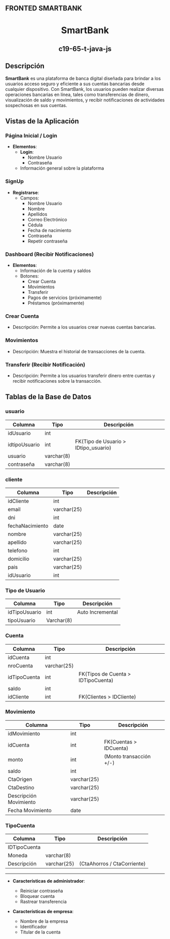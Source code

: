 ## FRONTED SMARTBANK

<h1 align="center"">SmartBank</h1>
<h2 align="center"">c19-65-t-java-js</h2>

## <span>Descripción</span>
**SmartBank** es una plataforma de banca digital diseñada para brindar a los usuarios acceso seguro y eficiente a sus cuentas bancarias desde cualquier dispositivo. Con SmartBank, los usuarios pueden realizar diversas operaciones bancarias en línea, tales como transferencias de dinero, visualización de saldo y movimientos, y recibir notificaciones de actividades sospechosas en sus cuentas.

## <span>Vistas de la Aplicación</span>

### Página Inicial / Login
- **Elementos**:
  - **Login**:
    - Nombre Usuario
    - Contraseña
  - Información general sobre la plataforma

### SignUp
- **Registrarse**:
  - Campos:
    - Nombre Usuario
    - Nombre
    - Apellidos
    - Correo Electrónico
    - Cédula
    - Fecha de nacimiento
    - Contraseña
    - Repetir contraseña

### Dashboard (Recibir Notificaciones)
- **Elementos**:
  - Información de la cuenta y saldos
  - Botones:
    - Crear Cuenta
    - Movimientos
    - Transferir
    - Pagos de servicios (próximamente)
    - Préstamos (próximamente)

### Crear Cuenta <!-- TODO - Vista sin diseño en Figma -->
- Descripción: Permite a los usuarios crear nuevas cuentas bancarias.

### Movimientos <!-- TODO - Vista sin diseño en Figma -->
- Descripción: Muestra el historial de transacciones de la cuenta.

### Transferir (Recibir Notificación)
- Descripción: Permite a los usuarios transferir dinero entre cuentas y recibir notificaciones sobre la transacción.
  

## <span>Tablas de la Base de Datos</span>

### usuario
| Columna        | Tipo         | Descripción                          |
|----------------|--------------|--------------------------------------|
| idUsuario      | int          |                                      |
| idtipoUsuario  | int          | FK(Tipo de Usuario > IDtipo_usuario) |
| usuario        | varchar(8)   |                                      |
| contraseña     | varchar(8)   |                                      |
### cliente
| Columna           | Tipo         | Descripción                   |
|-------------------|--------------|-------------------------------|
| idCliente         |  int         |                               |
| email             |  varchar(25) |                               |
| dni               |  int         |                               |
| fechaNacimiento   |  date        |                               |
| nombre            |  varchar(25) |                               |
| apellido          |  varchar(25) |                               |
| telefono          |  int         |                               |
| domicilio         |  varchar(25) |                               |
| pais              |  varchar(25) |                               |
| idUsuario         |  int         |                               |
### Tipo de Usuario
| Columna       | Tipo         | Descripción                   |
|---------------|--------------|-------------------------------|
| idTipoUsuario | int          |      Auto Incremental         |
| tipoUsuario   | Varchar(8)   |                               |
### Cuenta
| Columna       | Tipo         | Descripción                        |
|---------------|--------------|------------------------------------|
| idCuenta      | int          |                                    |
| nroCuenta     | varchar(25)  |                                    |
| idTipoCuenta  | int          | FK(Tipos de Cuenta > IDTipoCuenta) |
| saldo         | int          |                                    |
| idCliente     | int          | FK(Clientes > IDCliente)           |
### Movimiento
| Columna                | Tipo         | Descripción                   |
|------------------------|--------------|-------------------------------|
| idMovimiento           |  int         |                               |
| idCuenta               |  int         | FK(Cuentas > IDCuenta)        |
| monto                  |  int         | (Monto transacción +/-)       |
| saldo                  |  int         |                               |
| CtaOrigen              | varchar(25)  |                               |
| CtaDestino             | varchar(25)  |                               |
| Descripción Movimiento | varchar(25)  |                               |
| Fecha Movimiento       |   date       |                               |
### TipoCuenta
| Columna      | Tipo         | Descripción                 |
|--------------|--------------|-----------------------------|
| IDTipoCuenta |              |                             |
| Moneda       | varchar(8)   |                             |
| Descripción  | varchar(25)  | (CtaAhorros / CtaCorriente) |

----
- **Características de administrador**:
  - Reiniciar contraseña
  - Bloquear cuenta
  - Rastrear transferencia
        
- **Características de empresa**:
  - Nombre de la empresa
  - Identificador
  - Titular de la cuenta
    
